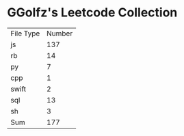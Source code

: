 # GGolfz's Leetcode Collection

<table><tr><td>File Type</td><td>Number</td></tr><tr><td>js</td><td>137</td></tr><tr><td>rb</td><td>14</td></tr><tr><td>py</td><td>7</td></tr><tr><td>cpp</td><td>1</td></tr><tr><td>swift</td><td>2</td></tr><tr><td>sql</td><td>13</td></tr><tr><td>sh</td><td>3</td></tr><tr><td>Sum</td><td>177</td></tr></table>